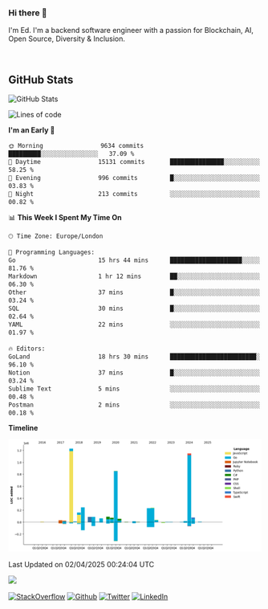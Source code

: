 ### Hi there 👋
 I'm Ed. I'm a backend software engineer with a passion for Blockchain, AI, Open Source, Diversity & Inclusion.

<br />

<h2>GitHub Stats</h2>
<p><img src="https://github-readme-stats.vercel.app/api?username=echarrod&amp;show_icons=true" alt="GitHub Stats"></p>

<!--START_SECTION:waka-->
![Lines of code](https://img.shields.io/badge/From%20Hello%20World%20I%27ve%20Written-4.8%20million%20lines%20of%20code-blue)

**I'm an Early 🐤** 

```text
🌞 Morning                9634 commits        █████████░░░░░░░░░░░░░░░░   37.09 % 
🌆 Daytime                15131 commits       ███████████████░░░░░░░░░░   58.25 % 
🌃 Evening                996 commits         █░░░░░░░░░░░░░░░░░░░░░░░░   03.83 % 
🌙 Night                  213 commits         ░░░░░░░░░░░░░░░░░░░░░░░░░   00.82 % 
```


📊 **This Week I Spent My Time On** 

```text
🕑︎ Time Zone: Europe/London

💬 Programming Languages: 
Go                       15 hrs 44 mins      ████████████████████░░░░░   81.76 % 
Markdown                 1 hr 12 mins        ██░░░░░░░░░░░░░░░░░░░░░░░   06.30 % 
Other                    37 mins             █░░░░░░░░░░░░░░░░░░░░░░░░   03.24 % 
SQL                      30 mins             █░░░░░░░░░░░░░░░░░░░░░░░░   02.64 % 
YAML                     22 mins             ░░░░░░░░░░░░░░░░░░░░░░░░░   01.97 % 

🔥 Editors: 
GoLand                   18 hrs 30 mins      ████████████████████████░   96.10 % 
Notion                   37 mins             █░░░░░░░░░░░░░░░░░░░░░░░░   03.24 % 
Sublime Text             5 mins              ░░░░░░░░░░░░░░░░░░░░░░░░░   00.48 % 
Postman                  2 mins              ░░░░░░░░░░░░░░░░░░░░░░░░░   00.18 % 
```

**Timeline**

![Lines of Code chart](https://raw.githubusercontent.com/echarrod/echarrod/main/assets/bar_graph.png)


 Last Updated on 02/04/2025 00:24:04 UTC
<!--END_SECTION:waka-->

![](https://komarev.com/ghpvc/?username=echarrod)

<p>
<a href="https://stackoverflow.com/users/1014632/ech" target="_blank"><img alt="StackOverflow" src="https://img.shields.io/badge/-Stackoverflow-FE7A16?style=for-the-badge&logo=stack-overflow&logoColor=white" /></a> 
<a href="https://github.com/echarrod" target="_blank"><img alt="Github" src="https://img.shields.io/badge/GitHub-%2312100E.svg?&style=for-the-badge&logo=Github&logoColor=white" /></a> 
<a href="https://twitter.com/e_harrod" target="_blank"><img alt="Twitter" src="https://img.shields.io/badge/twitter-%231DA1F2.svg?&style=for-the-badge&logo=twitter&logoColor=white" /></a> 
<a href="https://www.linkedin.com/in/ed-harrod" target="_blank"><img alt="LinkedIn" src="https://img.shields.io/badge/linkedin-%230077B5.svg?&style=for-the-badge&logo=linkedin&logoColor=white" /></a>
